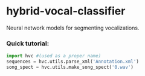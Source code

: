 # hybrid-vocal-classifier
Neural network models for segmenting vocalizations.

### Quick tutorial:

```python
import hvc #(used as a proper name)
sequences = hvc.utils.parse_xml('Annotation.xml')
song_spect = hvc.utils.make_song_spect('0.wav')
```


